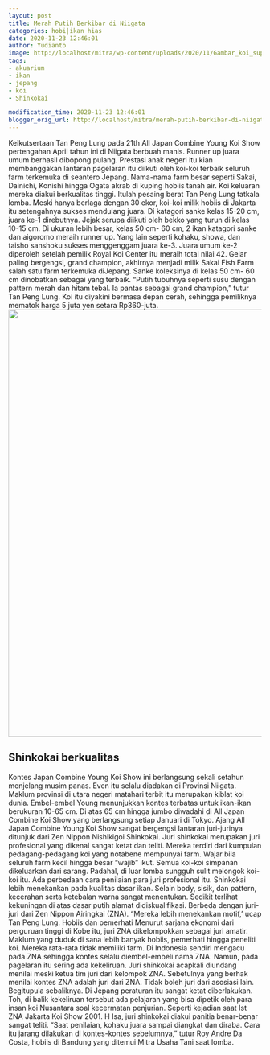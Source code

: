 ```yaml
---
layout: post
title: Merah Putih Berkibar di Niigata
categories: hobi|ikan hias
date: 2020-11-23 12:46:01
author: Yudianto
image: http://localhost/mitra/wp-content/uploads/2020/11/Gambar_koi_super_1024x576.jpg
tags:
- akuarium
- ikan
- jepang
- koi
- Shinkokai

modification_time: 2020-11-23 12:46:01
blogger_orig_url: http://localhost/mitra/merah-putih-berkibar-di-niigata.html
---
```


Keikutsertaan Tan Peng Lung pada 21th All Japan Combine Young Koi Show pertengahan April tahun ini di Niigata berbuah manis. Runner up juara umum berhasil dibopong pulang. Prestasi anak negeri itu kian membanggakan lantaran pagelaran itu diikuti oleh koi-koi terbaik seluruh farm terkemuka di seantero Jepang.
Nama-nama farm besar seperti Sakai, Dainichi, Konishi hingga Ogata akrab di kuping hobiis tanah air. Koi keluaran mereka diakui berkualitas tinggi. Itulah pesaing berat Tan Peng Lung tatkala lomba. Meski hanya berlaga dengan 30 ekor, koi-koi milik hobiis di Jakarta itu setengahnya sukses mendulang juara.
Di katagori sanke kelas 15-20 cm, juara ke-1 direbutnya. Jejak serupa diikuti oleh bekko yang turun di kelas 10-15 cm. Di ukuran lebih besar, kelas 50 cm- 60 cm, 2 ikan katagori sanke dan aigoromo meraih runner up. Yang lain seperti kohaku, showa, dan taisho sanshoku sukses menggenggam juara ke-3.
Juara umum ke-2 diperoleh setelah pemilik Royal Koi Center itu meraih total nilai 42. Gelar paling bergengsi, grand champion, akhirnya menjadi milik Sakai Fish Farm salah satu farm terkemuka diJepang. Sanke koleksinya di kelas 50 cm- 60 cm dinobatkan sebagai yang terbaik. “Putih tubuhnya seperti susu dengan pattern merah dan hitam tebal. Ia pantas sebagai grand champion,” tutur Tan Peng Lung. Koi itu diyakini bermasa depan cerah, sehingga pemiliknya mematok harga 5 juta yen setara Rp360-juta.
<a href="http://127.0.0.1/mitra/wp-content/uploads/2020/11/Shinkokai.jpg"><img class="aligncenter wp-image-20686 size-full" src="http://127.0.0.1/mitra/wp-content/uploads/2020/11/Shinkokai.jpg" alt="" width="1133" height="850" /></a>
<h2 id="Shinkokai">Shinkokai berkualitas</h2>
Kontes Japan Combine Young Koi Show ini berlangsung sekali setahun menjelang musim panas. Even itu selalu diadakan di Provinsi Niigata. Maklum provinsi di utara negeri matahari terbit itu merupakan kiblat koi dunia. Embel-embel Young menunjukkan kontes terbatas untuk ikan-ikan berukuran 10-65 cm. Di atas 65 cm hingga jumbo diwadahi di All Japan Combine Koi Show yang berlangsung setiap Januari di Tokyo.
Ajang All Japan Combine Young Koi Show sangat bergengsi lantaran juri-jurinya ditunjuk dari Zen Nippon Nishikigoi Shinkokai. Juri shinkokai merupakan juri profesional yang dikenal sangat ketat dan teliti. Mereka terdiri dari kumpulan pedagang-pedagang koi yang notabene mempunyai farm. Wajar bila seluruh farm kecil hingga besar “wajib” ikut. Semua koi-koi simpanan dikeluarkan dari sarang. Padahal, di luar lomba sungguh sulit melongok koi-koi itu.
Ada perbedaan cara penilaian para juri profesional itu. Shinkokai lebih menekankan pada kualitas dasar ikan. Selain body, sisik, dan pattern, kecerahan serta ketebalan warna sangat menentukan. Sedikit terlihat kekuningan di atas dasar putih alamat didiskualifikasi. Berbeda dengan juri-juri dari Zen Nippon Airingkai (ZNA). “Mereka lebih menekankan motif,’ ucap Tan Peng Lung.
Hobiis dan pemerhati Menurut sarjana ekonomi dari perguruan tinggi di Kobe itu, juri ZNA dikelompokkan sebagai juri amatir. Maklum yang duduk di sana lebih banyak hobiis, pemerhati hingga peneliti koi. Mereka rata-rata tidak memiliki farm.
Di Indonesia sendiri mengacu pada ZNA sehingga kontes selalu diembel-embeli nama ZNA. Namun, pada pagelaran itu sering ada kekeliruan. Juri shinkokai acapkali diundang menilai meski ketua tim juri dari kelompok ZNA. Sebetulnya yang berhak menilai kontes ZNA adalah juri dari ZNA. Tidak boleh juri dari asosiasi lain. Begitupula sebaliknya. Di Jepang peraturan itu sangat ketat diberlakukan.
Toh, di balik kekeliruan tersebut ada pelajaran yang bisa dipetik oleh para insan koi Nusantara soal kecermatan penjurian. Seperti kejadian saat Ist ZNA Jakarta Koi Show 2001. H Isa, juri shinkokai diakui panitia benar-benar sangat teliti. “Saat penilaian, kohaku juara sampai diangkat dan diraba. Cara itu jarang dilakukan di kontes-kontes sebelumnya,” tutur Roy Andre Da Costa, hobiis di Bandung yang ditemui Mitra Usaha Tani saat lomba.
